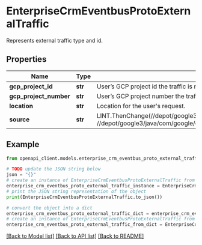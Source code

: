 # EnterpriseCrmEventbusProtoExternalTraffic

Represents external traffic type and id.

## Properties

Name | Type | Description | Notes
------------ | ------------- | ------------- | -------------
**gcp_project_id** | **str** | User’s GCP project id the traffic is referring to. | [optional] 
**gcp_project_number** | **str** | User’s GCP project number the traffic is referring to. | [optional] 
**location** | **str** | Location for the user&#39;s request. | [optional] 
**source** | **str** | LINT.ThenChange(//depot/google3/enterprise/crm/eventbus/proto/product.proto:product, //depot/google3/java/com/google/enterprise/crm/integrationplatform/api/utils/ConverterUtils.java:source_to_product) | [optional] 

## Example

```python
from openapi_client.models.enterprise_crm_eventbus_proto_external_traffic import EnterpriseCrmEventbusProtoExternalTraffic

# TODO update the JSON string below
json = "{}"
# create an instance of EnterpriseCrmEventbusProtoExternalTraffic from a JSON string
enterprise_crm_eventbus_proto_external_traffic_instance = EnterpriseCrmEventbusProtoExternalTraffic.from_json(json)
# print the JSON string representation of the object
print(EnterpriseCrmEventbusProtoExternalTraffic.to_json())

# convert the object into a dict
enterprise_crm_eventbus_proto_external_traffic_dict = enterprise_crm_eventbus_proto_external_traffic_instance.to_dict()
# create an instance of EnterpriseCrmEventbusProtoExternalTraffic from a dict
enterprise_crm_eventbus_proto_external_traffic_from_dict = EnterpriseCrmEventbusProtoExternalTraffic.from_dict(enterprise_crm_eventbus_proto_external_traffic_dict)
```
[[Back to Model list]](../README.md#documentation-for-models) [[Back to API list]](../README.md#documentation-for-api-endpoints) [[Back to README]](../README.md)


